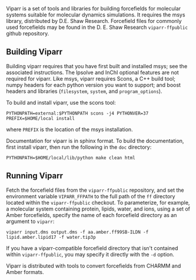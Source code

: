 Viparr is a set of tools and libraries for building forcefields
for molecular systems suitable for molecular dynamics simulations.
It requires the msys library, distributed by D.E. Shaw Research.
Forcefield files for commonly used forcefields may be found in the
D. E. Shaw Research `viparr-ffpublic` github repository.

Building Viparr
---------------

Building viparr requires that you have first built and installed msys; see the associated instructions.  The lpsolve and InChI optional features are not required for viparr.  Like msys, viparr requires Scons, a C++ build tool; numpy headers for each python version you want to support; and boost headers and libraries (`filesystem`, `system`, and `program_options`).  

To build and install viparr, use the scons tool:

    PYTHONPATH=external:$PYTHONPATH scons -j4 PYTHONVER=37 PREFIX=$HOME/local install

where `PREFIX` is the location of the msys installation.

Documentation for viparr is in sphinx format.  To build the documentation, first install viparr, then run the following in the `doc` directory:

    PYTHONPATH=$HOME/local/lib/python make clean html


Running Viparr
--------------

Fetch the forcefield files from the `viparr-ffpublic` repository, and set the environment variable `VIPARR_FFPATH` to the full path of the `ff` directory located within the `viparr-ffpublic` checkout.  To parameterize, for example, a molecular system containing protein, lipids, water, and ions, using a set of Amber forcefields, specify the name of each forcefield directory as an argument to `viparr`:

    viparr input.dms output.dms -f aa.amber.ff99SB-ILDN -f lipid.amber.lipid17 -f water.tip3p

If you have a viparr-compatible forcefield directory that isn't contained within `viparr-ffpublic`, you may specify it directly with the `-d` option.

Viparr is distributed with tools to convert forcefields from CHARMM and Amber formats.



